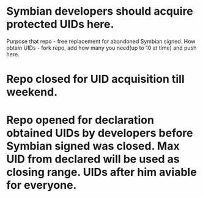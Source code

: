 # Symbian developers should acquire protected UIDs here.
Purpose that repo - free replacement for abandoned Symbian signed. How obtain UIDs - fork repo, add how many you need(up to 10 at time) and push here.

# Repo closed for UID acquisition till weekend.
# Repo opened for declaration obtained UIDs by developers before Symbian signed was closed. Max UID from declared will be used as closing range. UIDs after him aviable for everyone.
